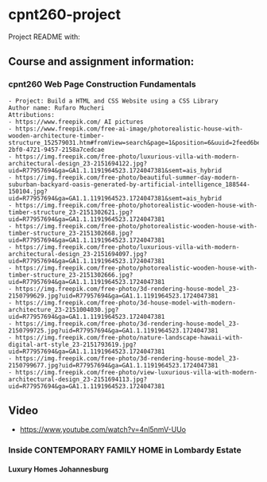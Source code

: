 # cpnt260-project

Project README with:

## Course and assignment information:

### cpnt260 Web Page Construction Fundamentals

    - Project: Build a HTML and CSS Website using a CSS Library
    Author name: Rufaro Mucheri
    Attributions:
    - https://www.freepik.com/ AI pictures
    - https://www.freepik.com/free-ai-image/photorealistic-house-with-wooden-architecture-timber-structure_152579031.htm#fromView=search&page=1&position=6&uuid=2feed6be-2bf0-4721-9457-2158a7cedcae
    - https://img.freepik.com/free-photo/luxurious-villa-with-modern-architectural-design_23-2151694122.jpg?uid=R77957694&ga=GA1.1.1191964523.1724047381&semt=ais_hybrid
    - https://img.freepik.com/free-photo/beautiful-summer-day-modern-suburban-backyard-oasis-generated-by-artificial-intelligence_188544-150104.jpg?uid=R77957694&ga=GA1.1.1191964523.1724047381&semt=ais_hybrid
    - https://img.freepik.com/free-photo/photorealistic-wooden-house-with-timber-structure_23-2151302621.jpg?uid=R77957694&ga=GA1.1.1191964523.1724047381
    - https://img.freepik.com/free-photo/photorealistic-wooden-house-with-timber-structure_23-2151302668.jpg?uid=R77957694&ga=GA1.1.1191964523.1724047381
    - https://img.freepik.com/free-photo/luxurious-villa-with-modern-architectural-design_23-2151694097.jpg?uid=R77957694&ga=GA1.1.1191964523.1724047381
    - https://img.freepik.com/free-photo/photorealistic-wooden-house-with-timber-structure_23-2151302666.jpg?uid=R77957694&ga=GA1.1.1191964523.1724047381
    - https://img.freepik.com/free-photo/3d-rendering-house-model_23-2150799629.jpg?uid=R77957694&ga=GA1.1.1191964523.1724047381
    - https://img.freepik.com/free-photo/3d-house-model-with-modern-architecture_23-2151004030.jpg?uid=R77957694&ga=GA1.1.1191964523.1724047381
    - https://img.freepik.com/free-photo/3d-rendering-house-model_23-2150799725.jpg?uid=R77957694&ga=GA1.1.1191964523.1724047381
    - https://img.freepik.com/free-photo/nature-landscape-hawaii-with-digital-art-style_23-2151793619.jpg?uid=R77957694&ga=GA1.1.1191964523.1724047381
    - https://img.freepik.com/free-photo/3d-rendering-house-model_23-2150799677.jpg?uid=R77957694&ga=GA1.1.1191964523.1724047381
    - https://img.freepik.com/free-photo/view-luxurious-villa-with-modern-architectural-design_23-2151694113.jpg?uid=R77957694&ga=GA1.1.1191964523.1724047381

## Video

- https://www.youtube.com/watch?v=4nl5nmV-UUo

### Inside CONTEMPORARY FAMILY HOME in Lombardy Estate

#### Luxury Homes Johannesburg
